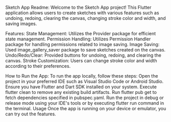 Sketch App Readme:
Welcome to the Sketch App project! This Flutter application allows users to create sketches with various features such as undoing, redoing, clearing the canvas, changing stroke color and width, and saving images.

Features:
State Management: Utilizes the Provider package for efficient state management.
Permission Handling: Utilizes Permission Handler package for handling permissions related to image saving.
Image Saving: Used image_gallery_saver package to save sketches created on the canvas.
Undo/Redo/Clear: Provided buttons for undoing, redoing, and clearing the canvas.
Stroke Customization: Users can change stroke color and width according to their preferences.

How to Run the App:
To run the app locally, follow these steps:
Open the project in your preferred IDE such as Visual Studio Code or Android Studio.
Ensure you have Flutter and Dart SDK installed on your system.
Execute flutter clean to remove any existing build artifacts.
Run flutter pub get to fetch dependencies specified in pubspec.yaml.
Run the project in debug or release mode using your IDE's tools or by executing flutter run command in the terminal.
Usage
Once the app is running on your device or emulator, you can try out the features.

